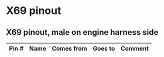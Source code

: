 # X69 pinout

## X69 pinout, male on engine harness side

|Pin #|Name|Comes from|Goes to|Comment|
|-----|----|----------|-------|-------|